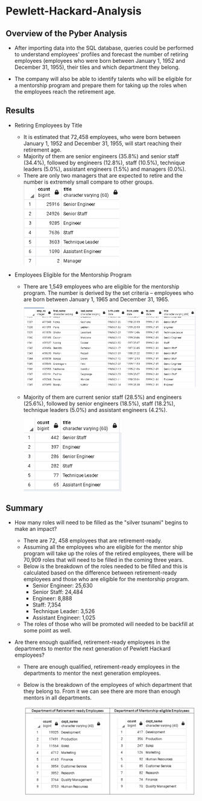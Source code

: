 # Pewlett-Hackard-Analysis

## Overview of the Pyber Analysis
- After importing data into the SQL database, queries could be performed to understand employees' profiles and forecast the number of retiring employees (employees who were born between January 1, 1952 and December 31, 1955), their tiles and which department they belong.  

- The company will also be able to identify talents who will be eligible for a mentorship program and prepare them for taking up the roles when the employees reach the retirement age.


## Results

- Retiring Employees by Title 
    - It is estimated that 72,458 employees, who were born between January 1, 1952 and December 31, 1955, will start reaching their retirement age.
    - Majority of them are senior engineers (35.8%) and senior staff (34.4%), followed by engineers (12.8%), staff (10.5%), technique leaders (5.0%), assistant engineers (1.5%) and managers (0.0%). 
    - There are only two managers that are expected to retire and the number is extremely small compare to other groups.
    ![retiring_titles](https://github.com/SzeWingChan/Pewlett-Hackard-Analysis/blob/main/Analysis%20Projects%20Folder/Pewlett-Hackard-Analysis%20Folder/retiring_titles.png)

- Employees Eligible for the Mentorship Program
    - There are 1,549 employees who are eligible for the mentorship program.  The number is derived by the set criteria – employees who are born between January 1, 1965 and December 31, 1965.
      
      ![mentorship_eligibilty](https://github.com/SzeWingChan/Pewlett-Hackard-Analysis/blob/main/Analysis%20Projects%20Folder/Pewlett-Hackard-Analysis%20Folder/mentorship_eligibilty.png)
    - Majority of them are current senior staff (28.5%) and engineers (25.6%), followed by senior engineers (18.5%), staff (18.2%), technique leaders (5.0%) and assistant engineers (4.2%).
      
      
      ![mentorship_eligibilty_count](https://github.com/SzeWingChan/Pewlett-Hackard-Analysis/blob/main/Analysis%20Projects%20Folder/Pewlett-Hackard-Analysis%20Folder/mentorship_eligibilty_count.png)
   

## Summary
- How many roles will need to be filled as the "silver tsunami" begins to make an impact?
    - There are 72, 458 employees that are retirement-ready.
    - Assuming all the employees who are eligible for the mentor ship program will take up the roles of the retired employees, there will be 70,909 roles that will need to be filled in the coming three years.
    - Below is the breakdown of the roles needed to be filled and this is calculated based on the difference between retirement-ready employees and those who are eligible for the mentorship program.
        - Senior Engineer: 25,630
        - Senior Staff: 24,484
        - Engineer: 8,888
        - Staff: 7,354
        - Technique Leader: 3,526
        - Assistant Engineer: 1,025
    - The roles of those who will be promoted will needed to be backfill at some point as well.
    
- Are there enough qualified, retirement-ready employees in the departments to mentor the next generation of Pewlett Hackard employees?
    - There are enough qualified, retirement-ready employees in the departments to mentor the next generation employees.  
    - Below is the breakdown of the employees of which department that they belong to.  From it we can see there are more than enough mentors in all departments.
    
      ![dept_count](https://github.com/SzeWingChan/Pewlett-Hackard-Analysis/blob/main/Analysis%20Projects%20Folder/Pewlett-Hackard-Analysis%20Folder/dept_count.png)
   
